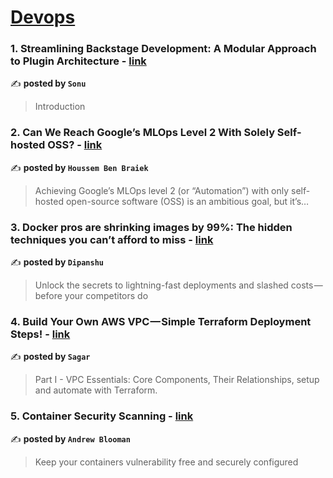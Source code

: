 
<h1><a href=https://medium.com/tag/devops/recommended target="_blank" rel="noopener noreferrer">Devops</a></h1>
<h3>1. Streamlining Backstage Development: A Modular Approach to Plugin Architecture - <a href="https://medium.com/@sonu.sonu75/modular-backstage-plugins-solving-the-monolithic-plugin-problem-b1e52211cbc3" target="_blank" rel="noopener noreferrer">link</a></h3>

✍️ **posted by `Sonu`**

<blockquote>Introduction</blockquote>

<h3>2. Can We Reach Google’s MLOps Level 2 With Solely Self-hosted OSS? - <a href="https://medium.com/towards-artificial-intelligence/can-we-reach-googles-mlops-level-2-with-solely-self-hosted-oss-e61562c8883e" target="_blank" rel="noopener noreferrer">link</a></h3>

✍️ **posted by `Houssem Ben Braiek`**

<blockquote>Achieving Google’s MLOps level 2 (or “Automation”) with only self-hosted open-source software (OSS) is an ambitious goal, but it’s…</blockquote>

<h3>3. Docker pros are shrinking images by 99%: The hidden techniques you can’t afford to miss - <a href="https://medium.com/aws-in-plain-english/docker-pros-are-shrinking-images-by-99-the-hidden-techniques-you-cant-afford-to-miss-a70ee26b4cbf" target="_blank" rel="noopener noreferrer">link</a></h3>

✍️ **posted by `Dipanshu ‎`**

<blockquote>Unlock the secrets to lightning-fast deployments and slashed costs — before your competitors do</blockquote>

<h3>4. Build Your Own AWS VPC — Simple Terraform Deployment Steps! - <a href="https://medium.com/@sagarkpanda/build-your-own-aws-vpc-simple-terraform-deployment-steps-795903ce15dc" target="_blank" rel="noopener noreferrer">link</a></h3>

✍️ **posted by `Sagar`**

<blockquote>Part I - VPC Essentials: Core Components, Their Relationships,  setup and automate with Terraform.</blockquote>

<h3>5. Container Security Scanning - <a href="https://medium.com/itnext/container-security-scanning-f16b438db58d" target="_blank" rel="noopener noreferrer">link</a></h3>

✍️ **posted by `Andrew Blooman`**

<blockquote>Keep your containers vulnerability free and securely configured</blockquote>

